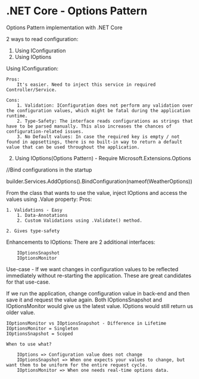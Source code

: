 # .NET Core - Options Pattern
Options Pattern implementation with .NET Core

2 ways to read configuration:
1. Using IConfiguration
2. Using IOptions

Using IConfiguration:

	Pros:
		It's easier. Need to inject this service in required Controller/Service.
	
	Cons:
		1. Validation: IConfiguration does not perform any validation over the configuration values, which might be fatal during the application runtime.
		2. Type-Safety: The interface reads configurations as strings that have to be parsed manually. This also increases the chances of configuration-related issues.
		3. No Default values: In case the required key is empty / not found in appsettings, there is no built-in way to return a default value that can be used throughout the application.
		
2. Using IOptions(Options Pattern) - Require Microsoft.Extensions.Options

//Bind configurations in the startup

builder.Services.AddOptions<WeatherOptions>().BindConfiguration(nameof(WeatherOptions))

From the class that wants to use the value, inject IOptions<Type> and access the values using .Value property:
Pros:

	1. Validations - Easy
		1. Data-Annotations
		2. Custom Validations using .Validate() method.
		
	2. Gives type-safety
	
Enhancements to IOptions:
	There are 2 additional interfaces:
		
		IOptionsSnapshot
		IOptionsMonitor

Use-case - If we want changes in configuration values to be reflected immediately without re-starting the application. These are great candidates for that use-case.
	
If we run the application, change configuration value in back-end and then save it and request the value again. Both IOptionsSnapshot and IOptionsMonitor would give us the latest value.
	IOptions would still return us older value.
	
    IOptionsMonitor vs IOptionsSnapshot - Difference in Lifetime
	IOptionsMonitor = Singleton
	IOptionsSnapshot = Scoped
	
    When to use what?
	
	    IOptions => Configuration value does not change
	    IOptionsSnapshot => When one expects your values to change, but want them to be uniform for the entire request cycle.
	    IOptionsMonitor => When one needs real-time options data.


	
	
